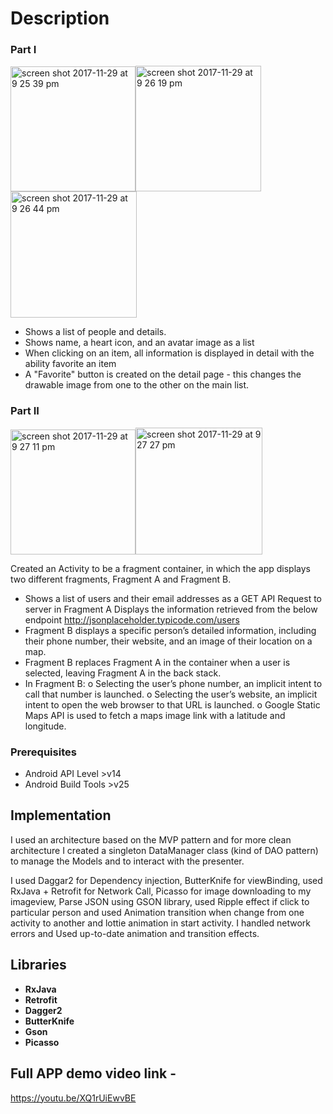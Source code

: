 # Description 

### Part I 

<img width="200" alt="screen shot 2017-11-29 at 9 25 39 pm" src="https://user-images.githubusercontent.com/4134043/33410086-9743fe16-d54c-11e7-89a7-e27ade160aa4.png"><img width="201" alt="screen shot 2017-11-29 at 9 26 19 pm" src="https://user-images.githubusercontent.com/4134043/33410087-974f71d8-d54c-11e7-8e9c-74158bb827a6.png"><img width="202" alt="screen shot 2017-11-29 at 9 26 44 pm" src="https://user-images.githubusercontent.com/4134043/33410088-975b86d0-d54c-11e7-9450-d570a6fa6b18.png">

* Shows a list of people and details.
* Shows name, a heart icon, and an avatar image as a list
* When clicking on an item, all information is displayed in detail with the ability favorite an item
* A "Favorite" button is created on the detail page - this changes the drawable image from one to the other on the main list.
 

### Part II 

<img width="200" alt="screen shot 2017-11-29 at 9 27 11 pm" src="https://user-images.githubusercontent.com/4134043/33410089-9786f572-d54c-11e7-92b9-e750c2cb2799.png"><img width="203" alt="screen shot 2017-11-29 at 9 27 27 pm" src="https://user-images.githubusercontent.com/4134043/33410090-97974404-d54c-11e7-94cc-34a5bd500a3f.png">

Created an Activity to be a fragment container, in which the app displays two different
fragments, Fragment A and Fragment B.
 
* Shows a list of users and their email addresses as a GET API Request to server in Fragment A
Displays the information retrieved from the below endpoint http://jsonplaceholder.typicode.com/users
* Fragment B displays a specific person’s detailed information, including their phone number, their website, and an image of their location on a map.
* Fragment B replaces Fragment A in the container when a user is selected, leaving Fragment A in the back stack.
* In Fragment B:
 o Selecting the user’s phone number, an implicit intent to call that number is launched.
 o Selecting the user’s website, an implicit intent to open the web browser to that URL is launched.
 o Google Static Maps API is used to fetch a maps image link with a latitude and longitude.

### Prerequisites
 
* Android API Level >v14
* Android Build Tools >v25
 
## Implementation 
 
I used an architecture based on the MVP pattern and for more clean architecture I created a singleton DataManager class (kind of DAO pattern) to manage the Models and to interact with the presenter.
 
I used Daggar2 for Dependency injection, ButterKnife for viewBinding, used RxJava + Retrofit for Network Call, Picasso for image downloading to my imageview, Parse JSON using GSON library, used Ripple effect if click to particular person and used Animation transition when change from one activity to another and lottie animation in start activity. I handled network errors and Used up-to-date animation and transition effects.
 
 
 
## Libraries

* **RxJava**
* **Retrofit**
* **Dagger2**
* **ButterKnife**
* **Gson**
* **Picasso**

## Full APP demo video link - 
https://youtu.be/XQ1rUiEwvBE
